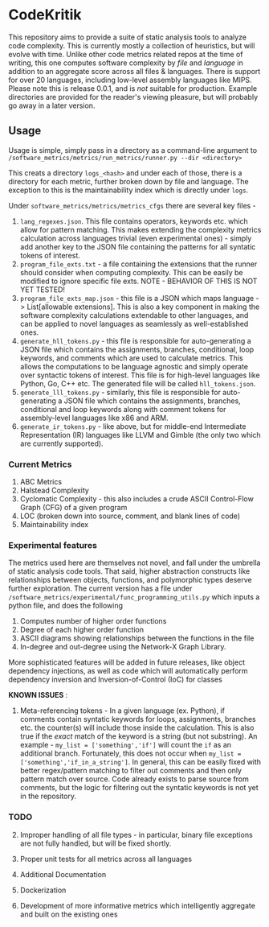 # CodeKritik
This repository aims to provide a suite of static analysis tools to analyze code complexity. This is currently mostly a collection of heuristics, but will evolve with time.
Unlike other code metrics related repos at the time of writing, this one computes software complexity by *file* and *language* in addition to an aggregate score across all files & languages. There is support for over 20 languages, including low-level assembly languages like MIPS. Please note this is release 0.0.1, and is *not* suitable for production. Example directories are provided for the reader's viewing pleasure, but will probably go away in a later version. 

## Usage

Usage is simple, simply pass in a directory as a command-line argument to `/software_metrics/metrics/run_metrics/runner.py --dir <directory>`

This creats a directory `logs_<hash>` and under each of those, there is a directory for each metric, further broken down by file and language. The exception to this is the maintainability index which is directly under `logs`. 

Under `software_metrics/metrics/metrics_cfgs` there are several key files -
  1) `lang_regexes.json`. This file contains operators, keywords etc. which allow for pattern matching. This makes extending the complexity metrics calculation across languages trivial (even experimental ones) - simply add another key to the JSON file containing the patterns for all syntatic tokens of interest. 
  2) `program_file_exts.txt` - a file containing the extensions that the runner should consider when computing complexity. This can be easily be modified to ignore specific file exts. NOTE - BEHAVIOR OF THIS IS NOT YET TESTED! 
  3) `program_file_exts_map.json` - this file is a JSON which maps language -> List[allowable extensions]. This is also a key component in making the software complexity calculations extendable to other languages, and can be applied to novel languages as seamlessly as well-established ones.
  4) `generate_hll_tokens.py` - this file is responsible for auto-generating a JSON file which contains the assignments, branches, conditional, loop keywords, and comments which are used to calculate metrics. This allows the computations to be language agnostic and simply operate over syntactic tokens of interest. This file is for high-level languages like Python, Go, C++ etc. The generated file will be called `hll_tokens.json`. 
  5) `generate_lll_tokens.py` - similarly, this file is responsible for auto-generating a JSON file which contains the assignments, branches, conditional and loop keywords along with comment tokens for assembly-level languages like x86 and ARM.
  6) `generate_ir_tokens.py` - like above, but for middle-end Intermediate Representation (IR) languages like LLVM and Gimble (the only two which are currently supported). 


### Current Metrics

1) ABC Metrics
2) Halstead Complexity
3) Cyclomatic Complexity - this also includes a crude ASCII Control-Flow Graph (CFG) of a given program 
4) LOC (broken down into source, comment, and blank lines of code)
5) Maintainability index
### Experimental features

The metrics used here are themselves not novel, and fall under the umbrella of static analysis code tools. That said, higher abstraction constructs like relationships between objects, functions, and polymorphic types deserve further exploration. The current version has a file under `/software_metrics/experimental/func_programming_utils.py` which inputs a python file, and does the following
1) Computes number of higher order functions
2) Degree of each higher order function
3) ASCII diagrams showing relationships between the functions in the file
4) In-degree and out-degree using the Network-X Graph Library.

More sophisticated features will be added in future releases, like object dependency injections, as well as code which will automatically perform dependency inversion and Inversion-of-Control (IoC) for classes

**KNOWN ISSUES** : 

1) Meta-referencing tokens - In a given language (ex. Python), if comments contain syntatic keywords for loops, assignments, branches etc. the counter(s) will include those inside the calculation. This is also true if the *exact* match of the keyword is a string (but not substring). An example - `my_list = ['something','if']` will count the `if` as an additional branch. Fortunately, this does not occur when `my_list = ['something','if_in_a_string']`. 
In general, this can be easily fixed with better regex/pattern matching to filter out comments and then only pattern match over source. Code already exists to parse source from comments, but the logic for filtering out the syntatic keywords is not yet in the repository.

### TODO
2) Improper handling of all file types - in particular, binary file exceptions are not fully handled, but will be fixed shortly.

1) Proper unit tests for all metrics across all languages
2) Additional Documentation
3) Dockerization
4) Development of more informative metrics which intelligently aggregate and built on the existing ones 
